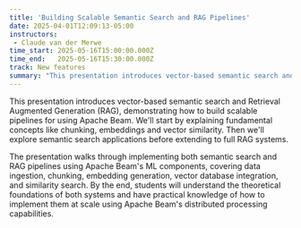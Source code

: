 ```yaml
---
title: 'Building Scalable Semantic Search and RAG Pipelines'
date: 2025-04-01T12:09:13-05:00
instructors:
 - Claude van der Merwe
time_start: 2025-05-16T15:00:00.000Z
time_end:   2025-05-16T15:30:00.000Z
track: New features
summary: "This presentation introduces vector-based semantic search and Retrieval Augmented Generation (RAG), demonstrating how to build scalable pipelines for using Apache Beam. We'll start by explaining fundamental concepts like chunking, embeddings and vector similarity. Then we'll explore semantic search applications before extending to full RAG systems. "
---
```


This presentation introduces vector-based semantic search and Retrieval Augmented Generation (RAG), demonstrating how to build scalable pipelines for using Apache Beam. We'll start by explaining fundamental concepts like chunking, embeddings and vector similarity. Then we'll explore semantic search applications before extending to full RAG systems. 

The presentation walks through implementing both semantic search and RAG pipelines using Apache Beam's ML components, covering data ingestion, chunking, embedding generation, vector database integration, and similarity search. By the end, students will understand the theoretical foundations of both systems and have practical knowledge of how to implement them at scale using Apache Beam's distributed processing capabilities.